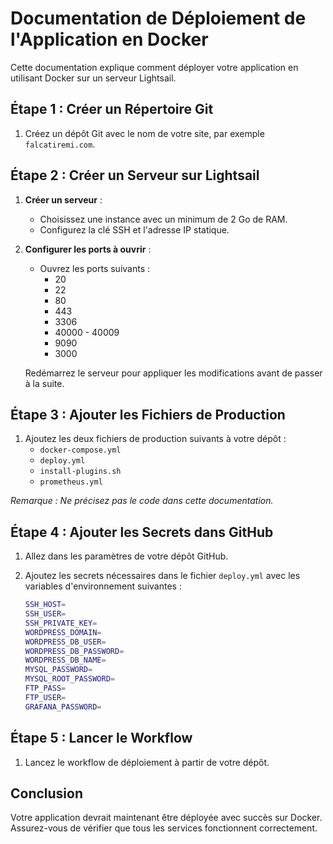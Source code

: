 # Documentation de Déploiement de l'Application en Docker

Cette documentation explique comment déployer votre application en utilisant Docker sur un serveur Lightsail.

## Étape 1 : Créer un Répertoire Git

1. Créez un dépôt Git avec le nom de votre site, par exemple `falcatiremi.com`.

## Étape 2 : Créer un Serveur sur Lightsail

1. **Créer un serveur** :
   - Choisissez une instance avec un minimum de 2 Go de RAM.
   - Configurez la clé SSH et l'adresse IP statique.

2. **Configurer les ports à ouvrir** :
   - Ouvrez les ports suivants :
     - 20
     - 22
     - 80
     - 443
     - 3306
     - 40000 - 40009
     - 9090
     - 3000

   Redémarrez le serveur pour appliquer les modifications avant de passer à la suite.

## Étape 3 : Ajouter les Fichiers de Production

1. Ajoutez les deux fichiers de production suivants à votre dépôt :
   - `docker-compose.yml`
   - `deploy.yml`
   - `install-plugins.sh`
   - `prometheus.yml`

*Remarque : Ne précisez pas le code dans cette documentation.*

## Étape 4 : Ajouter les Secrets dans GitHub

1. Allez dans les paramètres de votre dépôt GitHub.
2. Ajoutez les secrets nécessaires dans le fichier `deploy.yml` avec les variables d'environnement suivantes :

   ```bash
   SSH_HOST=
   SSH_USER=
   SSH_PRIVATE_KEY=
   WORDPRESS_DOMAIN=
   WORDPRESS_DB_USER=
   WORDPRESS_DB_PASSWORD=
   WORDPRESS_DB_NAME=
   MYSQL_PASSWORD=
   MYSQL_ROOT_PASSWORD=
   FTP_PASS=
   FTP_USER=
   GRAFANA_PASSWORD=
   ```

## Étape 5 : Lancer le Workflow

1. Lancez le workflow de déploiement à partir de votre dépôt.

## Conclusion

Votre application devrait maintenant être déployée avec succès sur Docker. Assurez-vous de vérifier que tous les services fonctionnent correctement.
